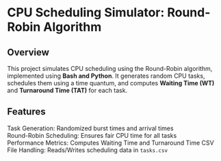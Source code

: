 # CPU Scheduling Simulator: Round-Robin Algorithm

## Overview
This project simulates CPU scheduling using the Round-Robin algorithm, implemented using **Bash and Python**. It generates random CPU tasks, schedules them using a time quantum, and computes **Waiting Time (WT)** and **Turnaround Time (TAT)** for each task.

## Features
Task Generation: Randomized burst times and arrival times  
Round-Robin Scheduling: Ensures fair CPU time for all tasks  
Performance Metrics: Computes Waiting Time and Turnaround Time
CSV File Handling: Reads/Writes scheduling data in `tasks.csv`  
